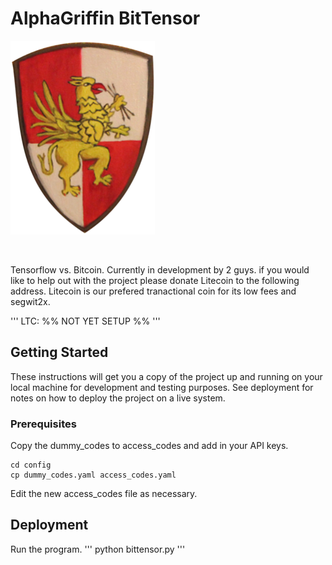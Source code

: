 # AlphaGriffin BitTensor

![AlphaGriffin Logo](/images/logo.png)
<p align="center">
  <img />
</p>

Tensorflow vs. Bitcoin. Currently in development by 2 guys. if you would like
to help out with the project please donate Litecoin to the following address.
Litecoin is our prefered tranactional coin for its low fees and segwit2x.

'''
LTC: %% NOT YET SETUP %%
'''

## Getting Started

These instructions will get you a copy of the project up and running on your local machine for development and testing purposes. See deployment for notes on how to deploy the project on a live system.

### Prerequisites

Copy the dummy_codes to access_codes and add in your API keys.

```
cd config
cp dummy_codes.yaml access_codes.yaml
```

Edit the new access_codes file as necessary.

## Deployment

Run the program.
'''
python bittensor.py
'''

